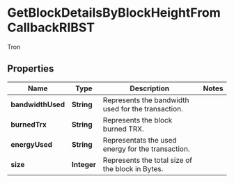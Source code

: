 

# GetBlockDetailsByBlockHeightFromCallbackRIBST

Tron

## Properties

| Name | Type | Description | Notes |
|------------ | ------------- | ------------- | -------------|
|**bandwidthUsed** | **String** | Represents the bandwidth used for the transaction. |  |
|**burnedTrx** | **String** | Represents the block burned TRX. |  |
|**energyUsed** | **String** | Representats the used energy for the transaction. |  |
|**size** | **Integer** | Represents the total size of the block in Bytes. |  |



